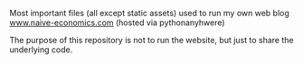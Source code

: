 Most important files (all except static assets) used to run my own web blog www.naive-economics.com (hosted via pythonanyhwere)

The purpose of this repository is not to run the website, but just to share the underlying code.
